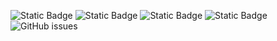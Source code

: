 ![Static Badge](https://img.shields.io/badge/blacklists-60-000000) ![Static Badge](https://img.shields.io/badge/blacklisted-3131509-cc0000) ![Static Badge](https://img.shields.io/badge/whitelisted-2244-00CC00) ![Static Badge](https://img.shields.io/badge/streaming_blacklist-28107-000000) ![GitHub issues](https://img.shields.io/github/issues/fabriziosalmi/blacklists)
